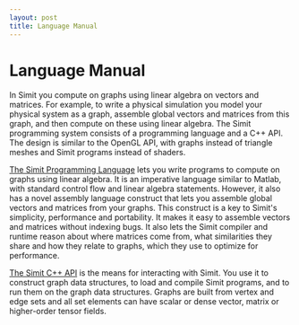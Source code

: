 ```yaml
---
layout: post
title: Language Manual 
---
```

Language Manual
===============
In Simit you compute on graphs using linear algebra on vectors and matrices.
For example, to write a physical simulation you model your physical system as a
graph, assemble global vectors and matrices from this graph, and then compute
on these using linear algebra.  The Simit programming system consists of a
programming language and a C++ API.  The design is similar to the OpenGL API,
with graphs instead of triangle meshes and Simit programs instead of shaders.

[The Simit Programming Language](programming-language) lets you write programs
to compute on graphs using linear algebra.  It is an imperative language
similar to Matlab, with standard control flow and linear algebra statements.
However, it also has a novel assembly language construct that lets you assemble
global vectors and matrices from your graphs.  This construct is a key to
Simit's simplicity, performance and portability.  It makes it easy to assemble
vectors and matrices without indexing bugs.  It also lets the Simit compiler
and runtime reason about where matrices come from, what similarities they share
and how they relate to graphs, which they use to optimize for performance.

[The Simit C++ API](api-reference) is the means for interacting with Simit. You
use it to construct graph data structures, to load and compile Simit programs,
and to run them on the graph data structures. Graphs are built from vertex and
edge sets and all set elements can have scalar or dense vector, matrix or
higher-order tensor fields.
